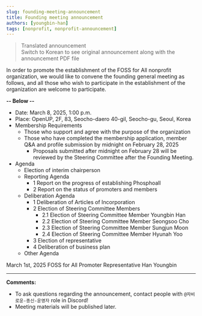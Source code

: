 ```yaml
---
slug: founding-meeting-announcement
title: Founding meeting announcement
authors: [youngbin-han]
tags: [nonprofit, nonprofit-announcement]
---
```


> Translated announcement  
> Switch to Korean to see original announcement along with the announcement PDF file

In order to promote the establishment of the FOSS for All nonprofit organization, we would like to convene the founding general meeting as follows, and all those who wish to participate in the establishment of the organization are welcome to participate.

**-- Below --**

- Date: March 8, 2025, 1:00 p.m.
- Place: OpenUP, 2F, 83, Seocho-daero 40-gil, Seocho-gu, Seoul, Korea
- Membership Requirements
    - Those who support and agree with the purpose of the organization
    - Those who have completed the membership application, member Q&A and profile submission by midnight on February 28, 2025
        - Proposals submitted after midnight on February 28 will be reviewed by the Steering Committee after the Founding Meeting.
- Agenda
    - Election of interim chairperson
    - Reporting Agenda
        - 1 Report on the progress of establishing Phosphoall
        - 2 Report on the status of promoters and members
    - Deliberation Agenda
        - 1 Deliberation of Articles of Incorporation 
        - 2 Election of Steering Committee Members
            - 2.1 Election of Steering Committee Member Youngbin Han 
            - 2.2 Election of Steering Committee Member Seongsoo Cho 
            - 2.3 Election of Steering Committee Member Sungjun Moon 
            - 2.4 Election of Steering Committee Member Hyunah Yoo 
        - 3 Election of representative 
        - 4 Deliberation of business plan 
    - Other Agenda

March 1st, 2025
FOSS for All Promoter Representative Han Youngbin

---
**Comments:**
- To ask questions regarding the announcement, contact people with `@자비로운-종신-운영자` role in Discord!
- Meeting materials will be published later.